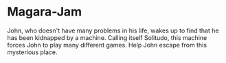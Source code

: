 # Magara-Jam
John, who doesn't have many problems in his life, wakes up to find that he has been kidnapped by a machine. Calling itself Solitudo, this machine forces John to play many different games. Help John escape from this mysterious place.
